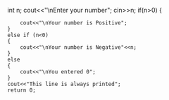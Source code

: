 int n;
    cout<<"\nEnter your number";
    cin>>n;
    if(n>0)
    {
        
        cout<<"\nYour number is Positive";
    }
    else if (n<0)
    {
        cout<<"\nYour number is Negative"<<n;
    }
    else
    {
        cout<<"\nYou entered 0";
    }
    cout<<"This line is always printed";
    return 0;
